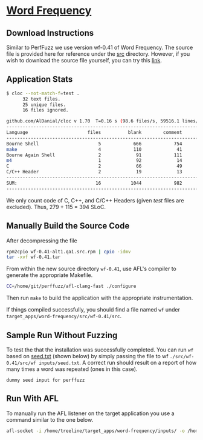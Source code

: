 # [Word Frequency](https://fedora.pkgs.org/34/fedora-x86_64/wf-0.41-26.fc34.x86_64.rpm.html)

## Download Instructions

Similar to PerfFuzz we use version wf-0.41 of Word Frequency.
The source file is provided here for reference under the [src](./src) directory.
However, if you wish to download the source file yourself, you can try this
[link](http://ftp.altlinux.org/pub/distributions/ALTLinux/Sisyphus/x86_64/SRPMS.classic/wf-0.41-alt2.src.rpm).

## Application Stats

```bash
$ cloc --not-match-f=test .
      32 text files.
      25 unique files.                              
      16 files ignored.

github.com/AlDanial/cloc v 1.70  T=0.16 s (98.6 files/s, 59516.1 lines/s)
--------------------------------------------------------------------------------
Language                      files          blank        comment           code
--------------------------------------------------------------------------------
Bourne Shell                      5            666            754           4709
make                              4            110             41            916
Bourne Again Shell                2             91            111            843
m4                                1             92             14            768
C                                 2             66             49            279
C/C++ Header                      2             19             13            115
--------------------------------------------------------------------------------
SUM:                             16           1044            982           7630
--------------------------------------------------------------------------------
```

We only count code of C, C++, and C/C++ Headers (given *test* files are excluded).
Thus, 279 + 115 = 394 SLoC.

## Manually Build the Source Code

After decompressing the file
```bash
rpm2cpio wf-0.41-alt1.qa1.src.rpm | cpio -idmv
tar -xvf wf-0.41.tar
```
From within the new source directory `wf-0.41`, use AFL's compiler to 
generate the appropriate Makefile.

```bash
CC=/home/git/perffuzz/afl-clang-fast ./configure
```

Then run `make` to build the application with the appropriate instrumentation.

If things compiled successfully, you should find a file named `wf` under `target_apps/word-frequency/src/wf-0.41/src`.

## Sample Run Without Fuzzing

To test the that the installation was successfully completed. You can run `wf` based on 
[seed.txt](inputs/seed.txt) (shown below) by simply passing the file to wf `./src/wf-0.41/src/wf inputs/seed.txt`.
A correct run should result on a report of how many times a word was repeated (ones in this case). 

```text
dummy seed input for perffuzz
```

## Run With AFL

To manually run the AFL listener on the target application you use a command similar to the one below.

```bash
afl-socket -i /home/treeline/target_apps/word-frequency/inputs/ -o /home/results/wf-001 -p -N 60 -d /home/treeline/target_apps/word-frequency/src/wf-0.41/src/wf
```
